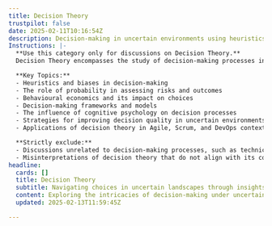 ```yaml
---
title: Decision Theory
trustpilot: false
date: 2025-02-11T10:16:54Z
description: Decision-making in uncertain environments using heuristics, probability, and behavioural economics.
Instructions: |-
  **Use this category only for discussions on Decision Theory.**  
  Decision Theory encompasses the study of decision-making processes in uncertain environments, focusing on the application of heuristics, probability, and behavioural economics to improve outcomes. This category aims to explore how individuals and organisations can make informed choices when faced with uncertainty and complexity.

  **Key Topics:**
  - Heuristics and biases in decision-making
  - The role of probability in assessing risks and outcomes
  - Behavioural economics and its impact on choices
  - Decision-making frameworks and models
  - The influence of cognitive psychology on decision processes
  - Strategies for improving decision quality in uncertain environments
  - Applications of decision theory in Agile, Scrum, and DevOps contexts

  **Strictly exclude:**
  - Discussions unrelated to decision-making processes, such as technical implementations or specific Agile methodologies without a focus on decision-making.
  - Misinterpretations of decision theory that do not align with its core principles, such as deterministic approaches that ignore uncertainty.
headline:
  cards: []
  title: Decision Theory
  subtitle: Navigating choices in uncertain landscapes through insights from heuristics, probability, and human behaviour.
  content: Exploring the intricacies of decision-making under uncertainty, this classification delves into the application of heuristics, probabilistic reasoning, and insights from behavioural economics. Posts should examine strategies for effective choices, risk assessment, and the influence of cognitive biases in various organisational contexts.
  updated: 2025-02-13T11:59:45Z

---
```


